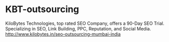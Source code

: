 # KBT-outsourcing
KiloBytes Technologies, top rated SEO Company, offers a 90-Day SEO Trial. Specializing in SEO, Link Building, PPC, Reputation, and Social Media. http://www.kilobytes.in/seo-outsourcing-mumbai-india
